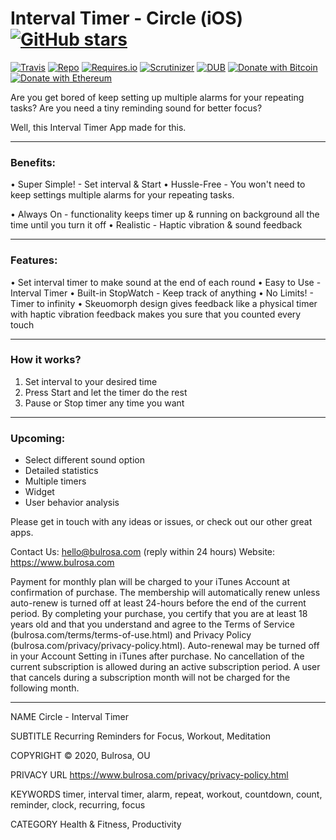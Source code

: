 # Interval Timer - Circle (iOS) [![GitHub stars](https://img.shields.io/github/stars/badges/shields.svg?style=social&label=Stars)](https://github.com/buraktokman/Interval-Timer-Circle-iOS/)

[![Travis](https://img.shields.io/travis/rust-lang/rust.svg)](https://github.com/buraktokman/Interval-Timer-Circle-iOS)
[![Repo](https://img.shields.io/badge/source-GitHub-303030.svg?maxAge=3600&style=flat-square)](https://github.com/buraktokman/Interval-Timer-Circle-iOS)
[![Requires.io](https://img.shields.io/requires/github/celery/celery.svg)](https://requires.io/github/buraktokman/Interval-Timer-Circle-iOS/requirements/?branch=master)
[![Scrutinizer](https://img.shields.io/scrutinizer/g/filp/whoops.svg)](https://github.com/buraktokman/Interval-Timer-Circle-iOS)
[![DUB](https://img.shields.io/dub/l/vibe-d.svg)](https://choosealicense.com/licenses/mit/)
[![Donate with Bitcoin](https://img.shields.io/badge/Donate-BTC-orange.svg)](https://blockchain.info/address/17dXgYr48j31myKiAhnM5cQx78XBNyeBWM)
[![Donate with Ethereum](https://img.shields.io/badge/Donate-ETH-blue.svg)](https://etherscan.io/address/91dd20538de3b48493dfda212217036257ae5150)

Are you get bored of keep setting up multiple alarms for your repeating tasks?
Are you need a tiny reminding sound for better focus?

Well, this Interval Timer App made for this.


------

### Benefits:

•  Super Simple! - Set interval & Start
•  Hussle-Free - You won't need to keep settings multiple alarms for your repeating tasks.

•  Always On - functionality keeps timer up & running on background all the time until you turn it off
•  Realistic - Haptic vibration & sound feedback


------

### Features:

• Set interval timer to make sound at the end of each round
• Easy to Use - Interval Timer
• Built-in StopWatch - Keep track of anything
• No Limits! - Timer to infinity
• Skeuomorph design gives feedback like a physical timer with haptic vibration feedback makes you sure that you counted every touch


------

### How it works?

1. Set interval to your desired time
2. Press Start and let the timer do the rest
3. Pause or Stop timer  any time you want


------

### Upcoming:

- Select different sound option
- Detailed statistics
- Multiple timers
- Widget
- User behavior analysis


Please get in touch with any ideas or issues, or check out our other great apps.

Contact Us: hello@bulrosa.com (reply within 24 hours)
Website: https://www.bulrosa.com



Payment for monthly plan will be charged to your iTunes Account at confirmation of purchase. The membership will automatically renew unless auto-renew is turned off at least 24-hours before the end of the current period.
By completing your purchase, you certify that you are at least 18 years old and that you understand and agree to the Terms of Service (bulrosa.com/terms/terms-of-use.html) and Privacy Policy (bulrosa.com/privacy/privacy-policy.html).
Auto-renewal may be turned off in your Account Setting in iTunes after purchase. No cancellation of the current subscription is allowed during an active subscription period. A user that cancels during a subscription month will not be charged for the following month.

--------------------------

NAME			Circle - Interval Timer

SUBTITLE		Recurring Reminders for Focus, Workout, Meditation

COPYRIGHT		© 2020, Bulrosa, OU

PRIVACY URL		https://www.bulrosa.com/privacy/privacy-policy.html

KEYWORDS		timer, interval timer, alarm, repeat, workout, countdown, count, reminder, clock, recurring, focus


CATEGORY		Health & Fitness, Productivity

